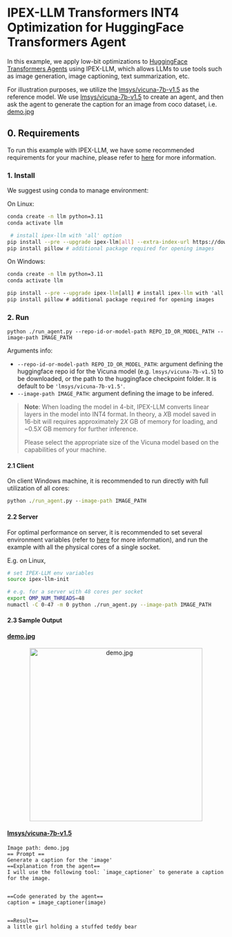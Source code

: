 # IPEX-LLM Transformers INT4 Optimization for HuggingFace Transformers Agent
In this example, we apply low-bit optimizations to [HuggingFace Transformers Agents](https://huggingface.co/docs/transformers/transformers_agents) using IPEX-LLM, which allows LLMs to use tools such as image generation, image captioning, text summarization, etc.

For illustration purposes, we utilize the [lmsys/vicuna-7b-v1.5](https://huggingface.co/lmsys/vicuna-7b-v1.5) as the reference model. We use [lmsys/vicuna-7b-v1.5](https://huggingface.co/lmsys/vicuna-7b-v1.5) to create an agent, and then ask the agent to generate the caption for an image from coco dataset, i.e. [demo.jpg](https://cocodataset.org/#explore?id=264959)

## 0. Requirements
To run this example with IPEX-LLM, we have some recommended requirements for your machine, please refer to [here](https://github.com/intel-analytics/ipex-llm/tree/main/python/llm/example/CPU/HF-Transformers-AutoModels/Model#recommended-requirements) for more information.


### 1. Install
We suggest using conda to manage environment:

On Linux:
```bash
conda create -n llm python=3.11
conda activate llm

 # install ipex-llm with 'all' option
pip install --pre --upgrade ipex-llm[all] --extra-index-url https://download.pytorch.org/whl/cpu
pip install pillow # additional package required for opening images
```

On Windows:
```cmd
conda create -n llm python=3.11
conda activate llm

pip install --pre --upgrade ipex-llm[all] # install ipex-llm with 'all' option
pip install pillow # additional package required for opening images
```

### 2. Run
```
python ./run_agent.py --repo-id-or-model-path REPO_ID_OR_MODEL_PATH --image-path IMAGE_PATH
```

Arguments info:
- `--repo-id-or-model-path REPO_ID_OR_MODEL_PATH`: argument defining the huggingface repo id for the Vicuna model (e.g. `lmsys/vicuna-7b-v1.5`) to be downloaded, or the path to the huggingface checkpoint folder. It is default to be `'lmsys/vicuna-7b-v1.5'`.
- `--image-path IMAGE_PATH`: argument defining the image to be infered.

> **Note**: When loading the model in 4-bit, IPEX-LLM converts linear layers in the model into INT4 format. In theory, a *X*B model saved in 16-bit will requires approximately 2*X* GB of memory for loading, and ~0.5*X* GB memory for further inference.
>
> Please select the appropriate size of the Vicuna model based on the capabilities of your machine.

#### 2.1 Client
On client Windows machine, it is recommended to run directly with full utilization of all cores:
```cmd
python ./run_agent.py --image-path IMAGE_PATH
```

#### 2.2 Server
For optimal performance on server, it is recommended to set several environment variables (refer to [here](../README.md#best-known-configuration-on-linux) for more information), and run the example with all the physical cores of a single socket.

E.g. on Linux,
```bash
# set IPEX-LLM env variables
source ipex-llm-init

# e.g. for a server with 48 cores per socket
export OMP_NUM_THREADS=48
numactl -C 0-47 -m 0 python ./run_agent.py --image-path IMAGE_PATH
```

#### 2.3 Sample Output
#### [demo.jpg](https://cocodataset.org/#explore?id=264959)
<p align="center">
<img src="http://farm6.staticflickr.com/5268/5602445367_3504763978_z.jpg" alt="demo.jpg" width="400"/>
</p>

#### [lmsys/vicuna-7b-v1.5](https://huggingface.co/lmsys/vicuna-7b-v1.5)
```log
Image path: demo.jpg
== Prompt ==
Generate a caption for the 'image'
==Explanation from the agent==
I will use the following tool: `image_captioner` to generate a caption for the image.


==Code generated by the agent==
caption = image_captioner(image)


==Result==
a little girl holding a stuffed teddy bear
```
